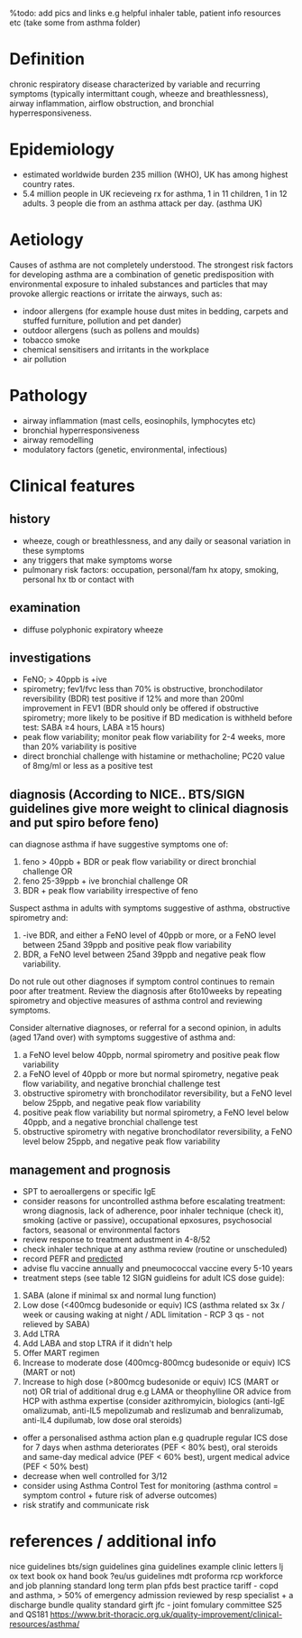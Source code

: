%todo: add pics and links e.g helpful inhaler table, patient info resources etc (take  some from asthma folder)

# Definition

chronic respiratory disease characterized by variable and recurring symptoms (typically intermittant cough, wheeze and breathlessness), airway inflammation, airflow obstruction, and bronchial hyperresponsiveness.

# Epidemiology

- estimated worldwide burden 235 million (WHO), UK has among highest country rates.
- 5.4 million people in UK recieveing rx for asthma, 1 in 11 children, 1 in 12 adults. 3 people die from an asthma attack per day. (asthma UK)

# Aetiology

Causes of asthma are not completely understood. The strongest risk factors for developing asthma are a combination of genetic predisposition with environmental exposure to inhaled substances and particles that may provoke allergic reactions or irritate the airways, such as:

- indoor allergens (for example house dust mites in bedding, carpets and stuffed furniture, pollution and pet dander)
- outdoor allergens (such as pollens and moulds)
- tobacco smoke
- chemical sensitisers and irritants in the workplace
- air pollution

# Pathology

- airway inflammation (mast cells, eosinophils, lymphocytes etc)
- bronchial hyperresponsiveness
- airway remodelling
- modulatory factors (genetic, environmental, infectious)

# Clinical features

## history

- wheeze, cough or breathlessness, and any daily or seasonal variation in these symptoms 
- any triggers that make symptoms worse 
- pulmonary risk factors: occupation, personal/fam hx atopy, smoking, personal hx tb or contact with

## examination

- diffuse polyphonic expiratory wheeze

## investigations

- FeNO; > 40ppb is +ive
- spirometry; fev1/fvc less than 70% is obstructive, bronchodilator reversibility (BDR) test positive if 12% and more than 200ml improvement in FEV1 (BDR should only be offered if obstructive spirometry; more likely to be positive if BD
medication is withheld before test: SABA ≥4 hours, LABA ≥15 hours)
- peak flow variability; monitor peak flow variability for 2-4 weeks, more than 20% variability is positive
- direct bronchial challenge with histamine or methacholine; PC20 value of 8mg/ml or less as a positive test

## diagnosis (According to NICE.. BTS/SIGN guidelines give more weight to clinical diagnosis and put spiro before feno)

can diagnose asthma if have suggestive symptoms one of:
1. feno > 40ppb + BDR or peak flow variability or direct bronchial challenge OR
2. feno 25-39ppb + ive bronchial challenge OR
3. BDR + peak flow variability irrespective of feno

Suspect asthma in adults with symptoms suggestive of asthma, obstructive spirometry and: 
1. -ive BDR, and either a FeNO level of 40ppb or more, or a FeNO level between 25and 39ppb and positive peak flow variability
2. BDR, a FeNO level between 25and 39ppb and negative peak flow variability. 

Do not rule out other diagnoses if symptom control continues to remain poor after treatment. Review the diagnosis after 6to10weeks by repeating spirometry and objective measures of asthma control and reviewing symptoms. 

Consider alternative diagnoses, or referral for a second opinion, in adults (aged 17and over) with symptoms suggestive of asthma and: 
1. a FeNO level below 40ppb, normal spirometry and positive peak flow variability
2. a FeNO level of 40ppb or more but normal spirometry, negative peak flow variability, and negative bronchial challenge test
3. obstructive spirometry with bronchodilator reversibility, but a FeNO level below 25ppb, and negative peak flow variability
4. positive peak flow variability but normal spirometry, a FeNO level below 40ppb, and a negative bronchial challenge test
5. obstructive spirometry with negative bronchodilator reversibility, a FeNO level below 25ppb, and negative peak flow variability 

## management and prognosis

- SPT to aeroallergens or specific IgE 
- consider reasons for uncontrolled asthma before escalating treatment: wrong diagnosis, lack of adherence, poor inhaler technique (check it), smoking (active or passive), occupational epxosures, psychosocial factors, seasonal or environmental factors
- review response to treatment adustment in 4-8/52
- check inhaler technique at any asthma review (routine or unscheduled)
- record PEFR and [predicted](https://www.mdcalc.com/estimated-expected-peak-expiratory-flow-peak-flow)
- advise flu vaccine annually and pneumococcal vaccine every 5-10 years
- treatment steps (see table 12 SIGN guidleins for adult ICS dose guide): 
1. SABA (alone if minimal sx and normal lung function)
2. Low dose (<400mcg budesonide or equiv) ICS (asthma related sx 3x / week or causing waking at night / ADL limitation - RCP 3 qs - not relieved by SABA)
3. Add LTRA
4. Add LABA and stop LTRA if it didn't help
5. Offer MART regimen
6. Increase to moderate dose (400mcg-800mcg budesonide or equiv) ICS (MART or not)
7. Increase to high dose (>800mcg budesonide or equiv) ICS (MART or not) OR trial of additional drug e.g LAMA or theophylline OR advice from HCP with asthma expertise (consider azithromyicin, biologics (anti-IgE omalizumab, anti-IL5 mepolizumab and reslizumab and benralizumab, anti-IL4 dupilumab, low dose oral steroids)  
- offer a personalised asthma action plan e.g quadruple regular ICS dose for 7 days when asthma deteriorates (PEF < 80% best), oral steroids and same-day medical advice (PEF < 60% best), urgent medical advice (PEF < 50% best)
- decrease when well controlled for 3/12
- consider using Asthma Control Test for monitoring (asthma control = symptom control + future risk of adverse outcomes)
- risk stratify and communicate risk 
 

# references / additional info
nice guidelines
bts/sign guidelines
gina guidelines
example clinic letters
lj
ox text book
ox hand book
?eu/us guidelines
mdt proforma
rcp workforce and job planning standard
long term plan
pfds
best practice tariff - copd and asthma, > 50% of emergency admission reviewed by resp specialist + a discharge bundle
quality standard
girft 
jfc - joint fomulary committee
S25 and QS181
https://www.brit-thoracic.org.uk/quality-improvement/clinical-resources/asthma/
